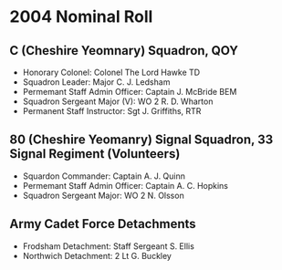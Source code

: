 # 2004 Nominal Roll

## C (Cheshire Yeomnary) Squadron, QOY

* Honorary Colonel: Colonel The Lord Hawke TD
* Squadron Leader: Major C. J. Ledsham
* Permemant Staff Admin Officer: Captain J. McBride BEM
* Squadron Sergeant Major (V): WO 2 R. D. Wharton
* Permanent Staff Instructor: Sgt J. Griffiths, RTR

## 80 (Cheshire Yeomanry) Signal Squadron, 33 Signal Regiment (Volunteers)

* Squardon Commander: Captain A. J. Quinn
* Permemant Staff Admin Officer: Captain A. C. Hopkins
* Squadron Sergeant Major: WO 2 N. Olsson

## Army Cadet Force Detachments

* Frodsham Detachment: Staff Sergeant S. Ellis
* Northwich Detachment: 2 Lt G. Buckley
